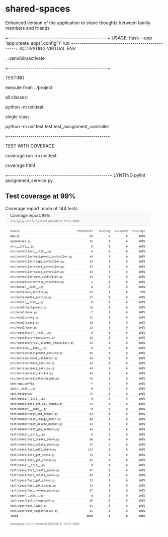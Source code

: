 # shared-spaces
Enhanced version of the application to share thoughts between family members and friends

+-------------------------------------------------+
USAGE:
flask --app 'app:create_app("<your-file>.config")' run
+-------------------------------------------------+
ACTIVATING VIRTUAL ENV

. .venv/bin/activate

+-------------------------------------------------+

TESTING

execute from ../project

all classes:

python -m unittest

single class

python -m unittest test.test_assignment_controller

+-------------------------------------------------+

TEST WITH COVERAGE

coverage run -m unittest

coverage html

+--------------------------------------------------+
LYNTING
pylint assignment_service.py


## Test coverage at 99%
Coverage report made of 144 tests
![coverage-report](./readme/images/coverage-report.jpg)
